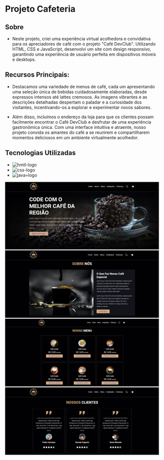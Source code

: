 # Projeto Cafeteria

## Sobre

* Neste projeto, criei uma experiência virtual acolhedora e convidativa para os apreciadores de café com o projeto "Café DevClub". Utilizando HTML, CSS e JavaScript, desenvolvi um site com design responsivo, garantindo uma experiência de usuário perfeita em dispositivos móveis e desktops. 

## Recursos Principais:
  
* Destacamos uma variedade de menus de café, cada um apresentando uma seleção única de bebidas cuidadosamente elaboradas, desde expressos intensos até lattes cremosos. As imagens vibrantes e as descrições detalhadas despertam o paladar e a curiosidade dos visitantes, incentivando-os a explorar e experimentar novos sabores.

* Além disso, incluímos o endereço da loja para que os clientes possam facilmente encontrar o Café DevClub e desfrutar de uma experiência gastronômica única. Com uma interface intuitiva e atraente, nosso projeto convida os amantes do café a se reunirem e compartilharem momentos deliciosos em um ambiente virtualmente acolhedor. 

## Tecnologias Utilizadas 
    
* <img src="https://img.shields.io/badge/HTML5-E34F26?style=for-the-badge&logo=html5&logoColor=white" alt="hmtl-logo"> 
* <img src="https://img.shields.io/badge/CSS3-1572B6?style=for-the-badge&logo=css3&logoColor=white" alt="css-logo">
* <img src="https://img.shields.io/badge/JavaScript-323330?style=for-the-badge&logo=javascript&logoColor=F7DF1E" alt="java=logo">

<img src="./img/projeto-cafe-1.png">
<img src="./img/projeto-cafe-2.png">
<img src="./img/projeto-cafe-3.png">
<img src="./img/projeto-cafe-4.png">
